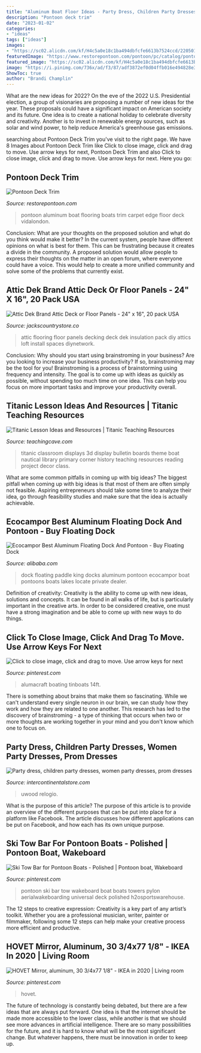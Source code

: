 ```yaml
---
title: "Aluminum Boat Floor Ideas - Party Dress, Children Party Dresses, Women Party Dresses, Prom Dresses"
description: "Pontoon deck trim"
date: "2023-01-02"
categories:
- "ideas"
tags: ["ideas"]
images:
- "https://sc02.alicdn.com/kf/H4c5a0e18c1ba494dbfcfe6613b7524ccd/220501994/H4c5a0e18c1ba494dbfcfe6613b7524ccd.jpg"
featuredImage: "https://www.restorepontoon.com/pontoon/pc/catalog/pontoonedgecaptrim.jpg"
featured_image: "https://sc02.alicdn.com/kf/H4c5a0e18c1ba494dbfcfe6613b7524ccd/220501994/H4c5a0e18c1ba494dbfcfe6613b7524ccd.jpg"
image: "https://i.pinimg.com/736x/ad/f3/87/adf3872ef0d04ffb016e494828e35353.jpg"
ShowToc: true
author: "Brandi Champlin"
---
```



What are the new ideas for 2022?
On the eve of the 2022 U.S. Presidential election, a group of visionaries are proposing a number of new ideas for the year. These proposals could have a significant impact on American society and its future. One idea is to create a national holiday to celebrate diversity and creativity. Another is to invest in renewable energy sources, such as solar and wind power, to help reduce America's greenhouse gas emissions.

	

		
searching about Pontoon Deck Trim you've visit to the right page. We have 8 Images about Pontoon Deck Trim like Click to close image, click and drag to move. Use arrow keys for next, Pontoon Deck Trim and also Click to close image, click and drag to move. Use arrow keys for next. Here you go:
		
    
## Pontoon Deck Trim

<img loading=lazy src="https://www.restorepontoon.com/pontoon/pc/catalog/pontoonedgecaptrim.jpg" onerror="this.onerror=null;this.src='https://tse4.mm.bing.net/th?id=OIP._LEYEZNbrn4OagpgL_StHwHaFj&amp;pid=15.1';" alt="Pontoon Deck Trim">

_Source: restorepontoon.com_

>pontoon aluminum boat flooring boats trim carpet edge floor deck vidalondon. 

	

Conclusion: What are your thoughts on the proposed solution and what do you think would make it better?
In the current system, people have different opinions on what is best for them. This can be frustrating because it creates a divide in the community. A proposed solution would allow people to express their thoughts on the matter in an open forum, where everyone could have a voice. This would help to create a more unified community and solve some of the problems that currently exist.

    
## Attic Dek Brand Attic Deck Or Floor Panels - 24&quot; X 16&quot;, 20 Pack USA

<img loading=lazy src="http://www.jackscountrystore.co/images/products/detail/atticdeckinstalled.3.jpg" onerror="this.onerror=null;this.src='https://tse2.mm.bing.net/th?id=OIP.4_U65dCDKJDHeH5iWiSKyAHaFj&amp;pid=15.1';" alt="Attic Dek Brand Attic Deck or Floor Panels - 24&quot; x 16&quot;, 20 pack USA">

_Source: jackscountrystore.co_

>attic flooring floor panels decking deck dek insulation pack diy attics loft install spaces diynetwork. 

	

Conclusion: Why should you start using brainstroming in your business?
Are you looking to increase your business productivity? If so, brainstroming may be the tool for you! Brainstroming is a process of brainstorming using frequency and intensity. The goal is to come up with ideas as quickly as possible, without spending too much time on one idea. This can help you focus on more important tasks and improve your productivity overall.

    
## Titanic Lesson Ideas And Resources | Titanic Teaching Resources

<img loading=lazy src="https://www.teachingcave.com/wp-content/uploads/2014/07/Titanic1.jpg" onerror="this.onerror=null;this.src='https://tse4.mm.bing.net/th?id=OIP.rJPIfm5tT6w2YGj_WSWTXAAAAA&amp;pid=15.1';" alt="Titanic Lesson Ideas and Resources | Titanic Teaching Resources">

_Source: teachingcave.com_

>titanic classroom displays 3d display bulletin boards theme boat nautical library primary corner history teaching resources reading project decor class. 

	

What are some common pitfalls in coming up with big ideas?
The biggest pitfall when coming up with big ideas is that most of them are often simply not feasible. Aspiring entrepreneurs should take some time to analyze their idea, go through feasibility studies and make sure that the idea is actually achievable.

    
## Ecocampor Best Aluminum Floating Dock And Pontoon - Buy Floating Dock

<img loading=lazy src="https://sc02.alicdn.com/kf/H4c5a0e18c1ba494dbfcfe6613b7524ccd/220501994/H4c5a0e18c1ba494dbfcfe6613b7524ccd.jpg" onerror="this.onerror=null;this.src='https://tse2.mm.bing.net/th?id=OIP.tpMrOMFsyas-zmIT_qkMDQHaE8&amp;pid=15.1';" alt="Ecocampor Best Aluminum Floating Dock And Pontoon - Buy Floating Dock">

_Source: alibaba.com_

>dock floating paddle king docks aluminum pontoon ecocampor boat pontoons boats lakes locate private dealer. 

	

Definition of creativity:
Creativity is the ability to come up with new ideas, solutions and concepts. It can be found in all walks of life, but is particularly important in the creative arts. In order to be considered creative, one must have a strong imagination and be able to come up with new ways to do things.

    
## Click To Close Image, Click And Drag To Move. Use Arrow Keys For Next

<img loading=lazy src="https://i.pinimg.com/736x/ad/f3/87/adf3872ef0d04ffb016e494828e35353.jpg" onerror="this.onerror=null;this.src='https://tse3.mm.bing.net/th?id=OIP.TH3thDtDfLSn0bQWVI01DgHaJ4&amp;pid=15.1';" alt="Click to close image, click and drag to move. Use arrow keys for next">

_Source: pinterest.com_

>alumacraft boating tinboats 14ft. 

	

There is something about brains that make them so fascinating. While we can't understand every single neuron in our brain, we can study how they work and how they are related to one another. This research has led to the discovery of brainstroming - a type of thinking that occurs when two or more thoughts are working together in your mind and you don't know which one to focus on.

    
## Party Dress, Children Party Dresses, Women Party Dresses, Prom Dresses

<img loading=lazy src="https://ae01.alicdn.com/kf/HTB1DpihKFXXXXa6XVXXq6xXFXXX4/2020-Hot-Sell-Men-Dress-Watch-QUartz-UWOOD-Mens-Wooden-Watch-Wood-Wrist-Watches-men-Natural.jpg_640x640.jpg" onerror="this.onerror=null;this.src='https://tse4.mm.bing.net/th?id=OIP.Un10TagJn4X_oWDkp0d22QAAAA&amp;pid=15.1';" alt="Party dress, children party dresses, women party dresses, prom dresses">

_Source: intercontinentalstore.com_

>uwood relogio. 

	

What is the purpose of this article?
The purpose of this article is to provide an overview of the different purposes that can be put into place for a platform like Facebook. The article discusses how different applications can be put on Facebook, and how each has its own unique purpose.

    
## Ski Tow Bar For Pontoon Boats - Polished | Pontoon Boat, Wakeboard

<img loading=lazy src="https://i.pinimg.com/736x/a0/8f/6d/a08f6d6585cbba70e1ae69a3a488d215.jpg" onerror="this.onerror=null;this.src='https://tse3.mm.bing.net/th?id=OIP.mzTPWgSkR5WAH43NvWn2SAHaE7&amp;pid=15.1';" alt="Ski Tow Bar for Pontoon Boats - Polished | Pontoon boat, Wakeboard">

_Source: pinterest.com_

>pontoon ski bar tow wakeboard boat boats towers pylon aerialwakeboarding universal deck polished h2osportswarehouse. 

	

The 12 steps to creative expression:
Creativity is a key part of any artist’s toolkit. Whether you are a professional musician, writer, painter or filmmaker, following some 12 steps can help make your creative process more efficient and productive.

    
## HOVET Mirror, Aluminum, 30 3/4x77 1/8&quot; - IKEA In 2020 | Living Room

<img loading=lazy src="https://i.pinimg.com/736x/c8/6d/b5/c86db53547ff50bf1a7513efc4031795.jpg" onerror="this.onerror=null;this.src='https://tse1.mm.bing.net/th?id=OIP.17RMGihZHoccin3yAKDgNAHaKF&amp;pid=15.1';" alt="HOVET Mirror, aluminum, 30 3/4x77 1/8&quot; - IKEA in 2020 | Living room">

_Source: pinterest.com_

>hovet. 

	

The future of technology is constantly being debated, but there are a few ideas that are always put forward. One idea is that the internet should be made more accessible to the lower class, while another is that we should see more advances in artificial intelligence. There are so many possibilities for the future, and it is hard to know what will be the most significant change. But whatever happens, there must be innovation in order to keep up.

